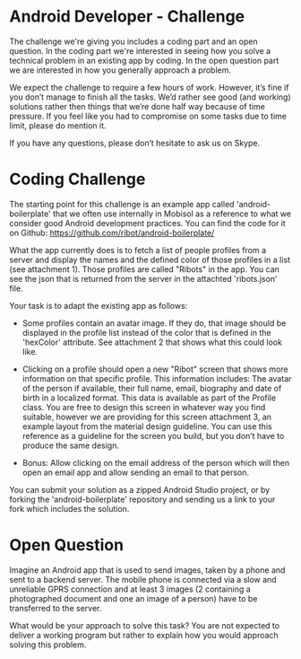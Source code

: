 # Android Developer - Challenge

The challenge we're giving you includes a coding part and an open question.
In the coding part we're interested in seeing how you solve a technical problem in an existing app by coding.
In the open question part we are interested in how you generally approach a problem.

We expect the challenge to require a few hours of work.
However, it’s fine if you don’t manage to finish all the tasks.
We’d rather see good (and working) solutions rather then things that we’re done half way because of time pressure.
If you feel like you had to compromise on some tasks due to time limit, please do mention it.

If you have any questions, please don’t hesitate to ask us on Skype.

# Coding Challenge

The starting point for this challenge is an example app called 'android-boilerplate'
that we often use internally in Mobisol as a reference to what we consider good Android development practices.
You can find the code for it on Github:
https://github.com/ribot/android-boilerplate/

What the app currently does is to fetch a list of people profiles from a server and display
the names and the defined color of those profiles in a list (see attachment 1).
Those profiles are called "Ribots" in the app.
You can see the json that is returned from the server in the attachted 'ribots.json’ file.

Your task is to adapt the existing app as follows:

- Some profiles contain an avatar image. If they do, that image should be displayed in the
profile list instead of the color that is defined in the 'hexColor' attribute.
See attachment 2 that shows what this could look like.

- Clicking on a profile should open a new "Ribot" screen that shows more information on
that specific profile. This information includes: The avatar of the person if available, their full name,
email, biography and date of birth in a localized format. This data is available as part of the Profile class.
You are free to design this screen in whatever way you find suitable, however we are providing
for this screen attachment 3, an example layout from the material design guideline.
You can use this reference as a guideline for the screen you build, but you don’t have to produce the same design.

- Bonus: Allow clicking on the email address of the person which will then open an email app and
allow sending an email to that person.

You can submit your solution as a zipped Android Studio project, or by forking the
'android-boilerplate' repository and sending us a link to your fork which includes the solution.

# Open Question

Imagine an Android app that is used to send images, taken by a phone and sent to a backend server.
The mobile phone is connected via a slow and unreliable GPRS connection
and at least 3 images (2 containing a photographed document and one an image of a person)
have to be transferred to the server.

What would be your approach to solve this task?
You are not expected to deliver a working program but rather to explain how you would approach solving this problem.

